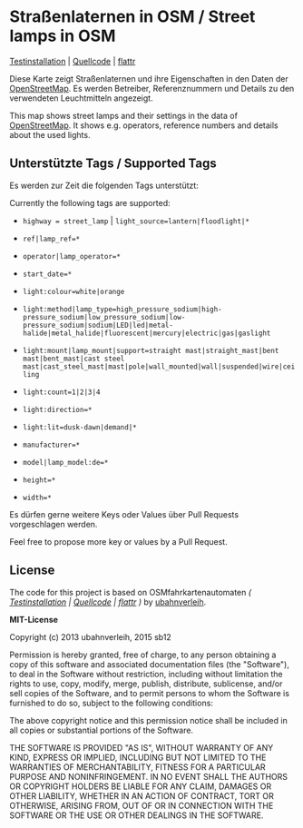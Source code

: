 # Straßenlaternen in OSM / Street lamps in OSM

[Testinstallation](http://osmstreetlight.bplaced.net/) | [Quellcode](https://github.com/ubahnverleih/OSMfahrkartenautomaten) | [flattr](https://flattr.com/submit/auto?fid=4zqqyl&url=http%3A%2F%2Fosmstreetlight.bplaced.net%2F)

Diese Karte zeigt Straßenlaternen und ihre Eigenschaften in den Daten der [OpenStreetMap](http://osm.org). Es werden Betreiber, Referenznummern und Details zu den verwendeten Leuchtmitteln angezeigt.

This map shows street lamps and their settings in the data of [OpenStreetMap](http://osm.org). It shows e.g. operators, reference numbers and details about the used lights.</p>


## Unterstützte Tags / Supported Tags

Es werden zur Zeit die folgenden Tags unterstützt:

Currently the following tags are supported:

* `highway = street_lamp` | `light_source=lantern|floodlight|*`

* `ref|lamp_ref=*`

* `operator|lamp_operator=*`

* `start_date=*`

* `light:colour=white|orange`

* `light:method|lamp_type=high_pressure_sodium|high-pressure_sodium|low_pressure_sodium|low-pressure_sodium|sodium|LED|led|metal-halide|metal_halide|fluorescent|mercury|electric|gas|gaslight`

* `light:mount|lamp_mount|support=straight mast|straight_mast|bent mast|bent_mast|cast steel mast|cast_steel_mast|mast|pole|wall_mounted|wall|suspended|wire|ceiling`

* `light:count=1|2|3|4`

* `light:direction=*`

* `light:lit=dusk-dawn|demand|*`

* `manufacturer=*`

* `model|lamp_model:de=*`

* `height=*`
* `width=*`

Es dürfen gerne weitere Keys oder Values über Pull Requests vorgeschlagen werden.

Feel free to propose more key or values by a Pull Request.

## License

The code for this project is based on OSMfahrkartenautomaten *( [Testinstallation](http://osm.lyrk.de/fahrkartenautomaten/) | [Quellcode](https://github.com/ubahnverleih/OSMfahrkartenautomaten) | [flattr](https://flattr.com/submit/auto?user_id=ubahnverleih&url=http%3A%2F%2Fosm.lyrk.de%2FOSMfahrkartenautomaten) )* by [ubahnverleih](https://github.com/ubahnverleih).


**MIT-License**

Copyright (c) 2013 ubahnverleih, 2015 sb12

 Permission is hereby granted, free of charge, to any person obtaining a copy of this software and associated documentation files (the "Software"), to deal in the Software without restriction, including without limitation the rights to use, copy, modify, merge, publish, distribute, sublicense, and/or sell copies of the Software, and to permit persons to whom the Software is furnished to do so, subject to the following conditions:

The above copyright notice and this permission notice shall be included in all copies or substantial portions of the Software.

THE SOFTWARE IS PROVIDED "AS IS", WITHOUT WARRANTY OF ANY KIND, EXPRESS OR IMPLIED, INCLUDING BUT NOT LIMITED TO THE WARRANTIES OF MERCHANTABILITY, FITNESS FOR A PARTICULAR PURPOSE AND NONINFRINGEMENT. IN NO EVENT SHALL THE AUTHORS OR COPYRIGHT HOLDERS BE LIABLE FOR ANY CLAIM, DAMAGES OR OTHER LIABILITY, WHETHER IN AN ACTION OF CONTRACT, TORT OR OTHERWISE, ARISING FROM, OUT OF OR IN CONNECTION WITH THE SOFTWARE OR THE USE OR OTHER DEALINGS IN THE SOFTWARE.
